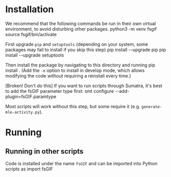 # Installation

We recommend that the following commands be run in their own virtual environment, to avoid disturbing other packages.
    python3 -m venv fsgif     
    source fsgif/bin/activate

First upgrade `pip` and `setuptools` (depending on your system, some packages may fail to install if you skip this step)
    pip install --upgrade pip
    pip install --upgrade setuptools

Then install the package by navigating to this directory and running
    pip install .
(Add the `-e` option to install in develop mode, which allows modifying the code without requiring a reinstall every time.)

[Broken! Don't do this] If you want to run scripts through Sumatra, it's best to add the fsGIF parameter type first:
    smt configure --add-plugin=fsGIF.paramtype

Most scripts will work without this step, but some require it (e.g. `generate-mle-activity.py`).

# Running


## Running in other scripts

Code is installed under the name `fsGIF` and can be imported into Python scripts as
    import fsGIF
